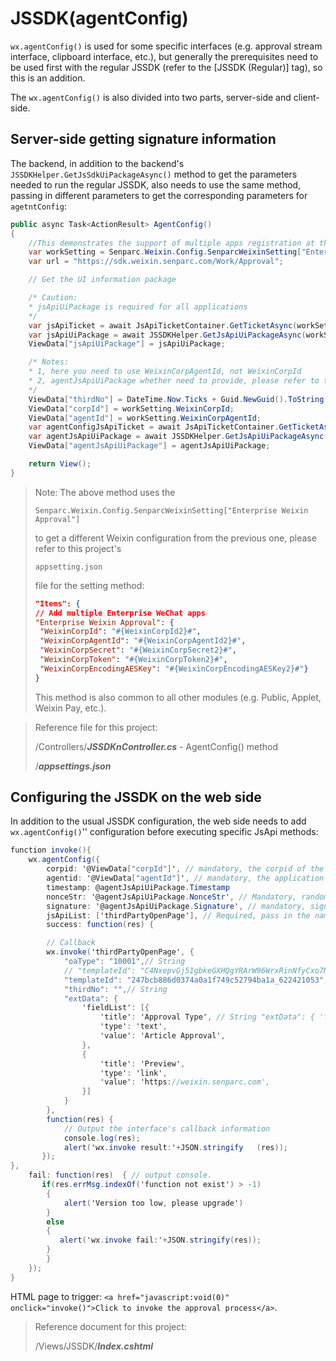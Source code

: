 # JSSDK(agentConfig)

`wx.agentConfig()` is used for some specific interfaces (e.g. approval stream interface, clipboard interface, etc.), but generally the prerequisites need to be used first with the regular JSSDK (refer to the [JSSDK (Regular)] tag), so this is an addition.

The `wx.agentConfig()` is also divided into two parts, server-side and client-side.

## Server-side getting signature information

The backend, in addition to the backend's `JSSDKHelper.GetJsSdkUiPackageAsync()` method to get the parameters needed to run the regular JSSDK, also needs to use the same method, passing in different parameters to get the corresponding parameters for `agetntConfig`:

```cs
public async Task<ActionResult> AgentConfig()
{
    //This demonstrates the support of multiple apps registration at the same time, please refer to appsettings.json file.
    var workSetting = Senparc.Weixin.Config.SenparcWeixinSetting["Enterprise Weixin Approval"] as ISenparcWeixinSettingForWork; var workSetting = Senparc.Weixin.Config.
    var url = "https://sdk.weixin.senparc.com/Work/Approval";

    // Get the UI information package

    /* Caution:
    * jsApiUiPackage is required for all applications
    */
    var jsApiTicket = await JsApiTicketContainer.GetTicketAsync(workSetting.WeixinCorpId, workSetting.WeixinCorpSecret, false);
    var jsApiUiPackage = await JSSDKHelper.GetJsApiUiPackageAsync(workSetting.WeixinCorpId, workSetting.WeixinCorpSecret, url, jsApiTicket, false);
    ViewData["jsApiUiPackage"] = jsApiUiPackage;

    /* Notes:
    * 1, here you need to use WeixinCorpAgentId, not WeixinCorpId
    * 2, agentJsApiUiPackage whether need to provide, please refer to the official document, here demonstrates the most complex case
    */
    ViewData["thirdNo"] = DateTime.Now.Ticks + Guid.NewGuid().ToString("n");
    ViewData["corpId"] = workSetting.WeixinCorpId;
    ViewData["agentId"] = workSetting.WeixinCorpAgentId;
    var agentConfigJsApiTicket = await JsApiTicketContainer.GetTicketAsync(workSetting.WeixinCorpId, workSetting.WeixinCorpSecret, true);
    var agentJsApiUiPackage = await JSSDKHelper.GetJsApiUiPackageAsync(workSetting.WeixinCorpId, workSetting.WeixinCorpSecret, url, workSetting.WeixinCorpId, workSetting.WeixinCorpSecret, url, agentConfigJsApiTicket, true);
    ViewData["agentJsApiUiPackage"] = agentJsApiUiPackage;

    return View();
}
```

> Note: The above method uses the
>
> `Senparc.Weixin.Config.SenparcWeixinSetting["Enterprise Weixin Approval"] `
>
> to get a different Weixin configuration from the previous one, please refer to this project's
>
> `appsetting.json`
>
> file for the setting method:
>
> ```json
> "Items": {
> // Add multiple Enterprise WeChat apps
> "Enterprise Weixin Approval": {
>  "WeixinCorpId": "#{WeixinCorpId2}#",
>  "WeixinCorpAgentId": "#{WeixinCorpAgentId2}#",
>  "WeixinCorpSecret": "#{WeixinCorpSecret2}#",
>  "WeixinCorpToken": "#{WeixinCorpToken2}#",
>  "WeixinCorpEncodingAESKey": "#{WeixinCorpEncodingAESKey2}#"}
> }
> ```
>
> This method is also common to all other modules (e.g. Public, Applet, Weixin Pay, etc.).

> Reference file for this project:
>
> /Controllers/**_JSSDKnController.cs_** - AgentConfig() method
>
> /**_appsettings.json_**

## Configuring the JSSDK on the web side

In addition to the usual JSSDK configuration, the web side needs to add `wx.agentConfig()`'' configuration before executing specific JsApi methods:

```cs
function invoke(){
    wx.agentConfig({
        corpid: '@ViewData["corpId"]', // mandatory, the corpid of the enterprise wx, must be the same as the currently logged in enterprise
        agentid: '@ViewData["agentId"]', // mandatory, the application id of enterprise weibo (e.g. 1000247)
        timestamp: @agentJsApiUiPackage.Timestamp
        nonceStr: '@agentJsApiUiPackage.NonceStr', // Mandatory, random string to generate the signature
        signature: '@agentJsApiUiPackage.Signature', // mandatory, signature, see Appendix - JS-SDK Signature Algorithm for Using Permissions
        jsApiList: ['thirdPartyOpenPage'], // Required, pass in the name of the interface to be used
        success: function(res) {

​        // Callback
​        wx.invoke('thirdPartyOpenPage', {
​            "oaType": "10001",// String
​            // "templateId": "C4NxepvGj51gbkeGXHQgYRArW96WrxRinNfyCxo7N",// SYS
​            "templateId": "247bcb886d0374a0a1f749c52794ba1a_622421053",// Open
​            "thirdNo": "",// String
​            "extData": {
​                'fieldList': [{
​                    'title': 'Approval Type', // String "extData": { 'fieldList': [{ 'title': 'Approval Type', {
​                    'type': 'text',
​                    'value': 'Article Approval',
​                },
​                {
​                    'title': 'Preview',
​                    'type': 'link',
​                    'value': 'https://weixin.senparc.com',
​                }]
​            }
​        },
​        function(res) {
​            // Output the interface's callback information
​            console.log(res);
​            alert('wx.invoke result:'+JSON.stringify   (res));
​       });
},
    fail: function(res)  { // output console.
​       if(res.errMsg.indexOf('function not exist') > -1)
        {
​            alert('Version too low, please upgrade')
​        }
​        else
        {
​           alert('wx.invoke fail:'+JSON.stringify(res));
​        }
​   	 }
	});
}
```

HTML page to trigger: `<a href="javascript:void(0)" onclick="invoke()">Click to invoke the approval process</a>`.

> Reference document for this project:
>
> /Views/JSSDK/**_Index.cshtml_**
